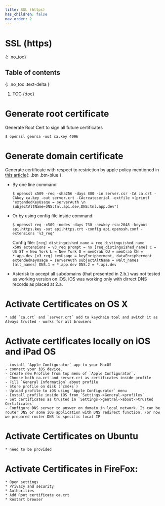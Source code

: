 ```yaml
---
title: SSL (https)
has_children: false
nav_order: 2
---
```


# SSL (https)
{: .no_toc}

## Table of contents
{: .no_toc .text-delta }

1. TOC
{:toc}

# Generate root certificate

Generate Root Cert to sign all future certificates

`$ openssl genrsa -out ca.key 4096`

# Generate domain certificate

Generate certificate with respect to restriction by apple policy mentioned in [this article](http://blog.nashcom.de/nashcomblog.nsf/dx/more-strict-server-certificate-handling-in-ios-13-macos-10.15.htm?opendocument&comments){: .btn .btn-blue }

* By one line command
	```
	$ openssl x509 -req -sha256 -days 800 -in server.csr -CA ca.crt -CAkey ca.key -out server.crt -CAcreateserial -extfile <(printf "extendedKeyUsage = serverAuth \n subjectAltName=DNS:tnl.api.dev,DNS:tnl.app.dev")
	```
* Or by using config file inside command
	```
	$ openssl req -x509 -nodes -days 730 -newkey rsa:2048 -keyout api.https.key -out api.https.crt -config api.openssh.conf -extensions 'v3_req'
	```
	
	Config file:
		```[req]
		distinguished_name = req_distinguished_name
		x509_extensions = v3_req
		prompt = no
		[req_distinguished_name]
		C = US
		ST = New York
		L = New York
		O = memCrab
		OU = memCrab
		CN = *.app.dev
		[v3_req]
		keyUsage = keyEncipherment, dataEncipherment
		extendedKeyUsage = serverAuth
		subjectAltName = @alt_names
		[alt_names]
		DNS.1 = *.app.dev
		DNS.2 = *.api.dev```
* Asterisk to accept all subdomains (that presented in 2.b.) was not tested as working version on iOS. iOS was working only with dirrect DNS records as placed at 2.a.

# Activate Certificates on OS X
	* add `ca.crt` and `server.crt` add to keychain tool and switch it as Always trusted - works for all browsers

# Activate certificates locally on iOS and iPad OS
	- install `Apple Configurator` app to your MacOS 
	- connect your iOS device. 
	- Create new Profile from top menu of `Apple Configurator`. 
	- Choose both ca.crt and server.crt as certificates inside profile
	- Fill `General Information` about profile
	- Store profile on disk (`cmd+s`)
	- Upload profile to iOS using `Apple Configurator` menu
	- Install profile inside iOS from `Settings->General->profiles`
	- Set certificates as trusted in `Settings->gentral->about->trusted Certificates`
	- Configure DNS server to answer on domain in local network. It can be router DNS or some iOS application with DNS redirect function. For now we prepared router DNS to specific local IP

# Activate Certificates on Ubuntu
	* need to be provided

# Activate Certificates in FireFox:
	* Open settings
	* Privacy and security
	* Authorities
	* Add Root certificate ca.crt
	* Restart browser
